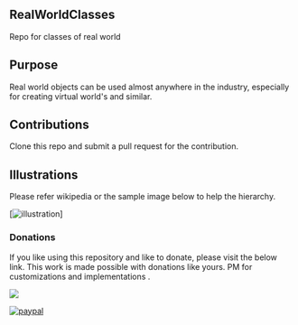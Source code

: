 ## RealWorldClasses
Repo for classes of real world

## Purpose
Real world objects can be used almost anywhere in the industry, especially for creating virtual world's and similar.

## Contributions
Clone this repo and submit a pull request for the contribution.

## Illustrations
Please refer wikipedia or the sample image below to help the hierarchy.

[![illustration](https://stylesatlife.com/wp-content/uploads/2018/04/Animal-classification.jpg.webp)]

### Donations

If you like using this repository and like to donate, please visit the below link. This work is made possible with donations like yours. PM for customizations and implementations .

<a href="https://www.buymeacoffee.com/ragavendra"><img src="https://img.buymeacoffee.com/button-api/?text=Buy me a pop&emoji=🥃&slug=ragavendra&button_colour=FFDD00&font_colour=000000&font_family=Cookie&outline_colour=000000&coffee_colour=ffffff" /></a>

[![paypal](https://www.paypalobjects.com/en_US/i/btn/btn_donateCC_LG.gif)](https://www.paypal.com/cgi-bin/webscr?cmd=_s-xclick&hosted_button_id=ZKRHDCLG22EJA)